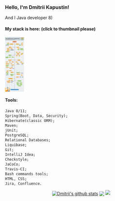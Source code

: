 ### Hello, I'm Dmitrii Kapustin!
And I Java developer 8)

#### My stack is here: (click to thumbnail please)
<code><a href="https://drive.google.com/file/d/13GDBKY7Im5Dpq6iiU9z5KOe0x7R3chBV/view?usp=sharing"><img height="180" align="center" src="https://github.com/Temzor/temzor/blob/main/Ashampoo_Snap_6%20%D0%B4%D0%B5%D0%BA%D0%B0%D0%B1%D1%80%D1%8F%202021%20%D0%B3._18h04m53s_019_.png" alt="My stack" /></a> </code>

#### Tools: 
    Java 8/11;
    Spring(Boot, Data, Security);
    Hibernate(classic ORM);
    Maven;
    jUnit;
    PostgreSQL;
    Relational Databases;
    Liquibase;
    Git;
    IntelliJ Idea;
    Сheckstyle;
    JaCoCo;
    Travis-CI;
    Bash commands tools;
    HTML, CSS;
    Jira, Confluence.
  

<p align='center'>
<a href="https://github-readme-stats.vercel.app/api?username=Temzor&show_icons=true&count_private=false">
<a href="https://github.com/anuraghazra/github-readme-stats"><img align="center" src="https://github-readme-stats.vercel.app/api?username=temzor&show_icons=true&include_all_commits=false&theme=city_lights&hide_border=true" alt="Dmitrii's github stats" /></a> 
<a href="https://github.com/anuraghazra/github-readme-stats"><img align="center" src="https://github-readme-stats.vercel.app/api/top-langs/?username=temzor&layout=compact&theme=city_lights&hide_border=true" /></a> 

    
<img src="https://www.codewars.com/users/Temzor/badges/micro"> 
<!--
**Temzor/temzor** is a ✨ _special_ ✨ repository because its `README.md` (this file) appears on your GitHub profile.

Here are some ideas to get you started:

- 🔭 I’m currently working on ...
- 🌱 I’m currently learning ...
- 👯 I’m looking to collaborate on ...
- 🤔 I’m looking for help with ...
- 💬 Ask me about ...
- 📫 How to reach me: ...
- 😄 Pronouns: ...
- ⚡ Fun fact: ...
-->

